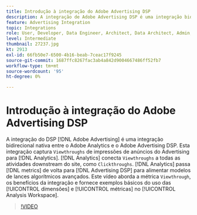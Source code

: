 ```yaml
---
title: Introdução à integração do Adobe Advertising DSP
description: A integração de Adobe Advertising DSP é uma integração bidirecional nativa entre o Adobe Analytics e o Adobe Advertising DSP.
feature: Advertising Integration
topic: Integrations
role: User, Developer, Data Engineer, Architect, Data Architect, Admin, Leader
level: Intermediate
thumbnail: 27237.jpg
kt: 2913
exl-id: 66fb50e7-6500-4b16-beab-7ceac17f9245
source-git-commit: 1687ffc8267fac3ab4a842d9004667486ff52fb7
workflow-type: tm+mt
source-wordcount: '95'
ht-degree: 0%

---
```


# Introdução à integração do Adobe Advertising DSP

A integração do DSP [!DNL Adobe Advertising] é uma integração bidirecional nativa entre o Adobe Analytics e o Adobe Advertising DSP. Esta integração captura `Viewthroughs` de impressões de anúncios do Advertising para [!DNL Analytics]. [!DNL Analytics] conecta `Viewthroughs` a todas as atividades downstream do site, como `Clickthroughs`. [!DNL Analytics] passa [!DNL metrics] de volta para [!DNL Advertising DSP] para alimentar modelos de lances algorítmicos avançados. Este vídeo aborda a métrica `Viewthrough`, os benefícios da integração e fornece exemplos básicos do uso das [!UICONTROL dimensões] e [!UICONTROL métricas] no [!UICONTROL Analysis Workspace].

>[!VIDEO](https://video.tv.adobe.com/v/27237/?quality=12&learn=on)
